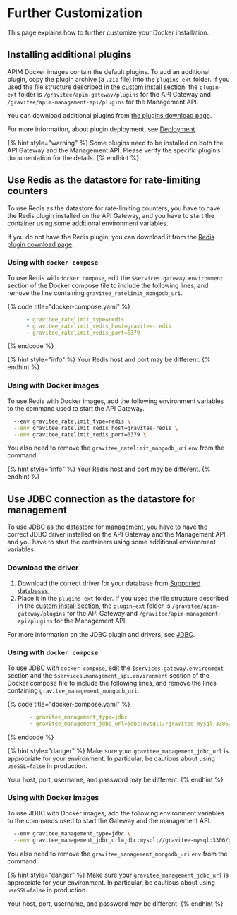 # Further Customization

This page explains how to further customize your Docker installation.

## Installing additional plugins

APIM Docker images contain the default plugins. To add an additional plugin, copy the plugin archive (a `.zip` file) into the `plugins-ext` folder. If you used the file structure described in [the custom install section](https://docs.gravitee.io/apim/3.x/apim\_installation\_guide\_docker\_compose.html#create\_the\_filesystem\_and\_download\_the\_docker\_compose\_file), the `plugin-ext` folder is `/gravitee/apim-gateway/plugins` for the API Gateway and `/gravitee/apim-management-api/plugins` for the Management API.

You can download additional plugins from [the plugins download page](https://download.gravitee.io/#graviteeio-apim/plugins/).

For more information, about plugin deployment, see [Deployment](../../../overview/introduction-to-gravitee-api-management-apim/plugins.md#deployment).

{% hint style="warning" %}
Some plugins need to be installed on both the API Gateway and the Management API. Please verify the specific plugin’s documentation for the details.
{% endhint %}

## Use Redis as the datastore for rate-limiting counters

To use Redis as the datastore for rate-limiting counters, you have to have the Redis plugin installed on the API Gateway, and you have to start the container using some additional environment variables.

If you do not have the Redis plugin, you can download it from the [Redis plugin download page](https://download.gravitee.io/#graviteeio-apim/plugins/repositories/gravitee-apim-repository-redis/).

### Using with `docker compose`

To use Redis with `docker compose`, edit the `$services.gateway.environment` section of the Docker compose file to include the following lines, and remove the line containing `gravitee_ratelimit_mongodb_uri`.

{% code title="docker-compose.yaml" %}
```yaml
      - gravitee_ratelimit_type=redis
      - gravitee_ratelimit_redis_host=gravitee-redis
      - gravitee_ratelimit_redis_port=6379
```
{% endcode %}

{% hint style="info" %}
Your Redis host and port may be different.
{% endhint %}

### Using with Docker images

To use Redis with Docker images, add the following environment variables to the command used to start the API Gateway.

```sh
  --env gravitee_ratelimit_type=redis \
  --env gravitee_ratelimit_redis_host=gravitee-redis \
  --env gravitee_ratelimit_redis_port=6379 \
```

You also need to remove the `gravitee_ratelimit_mongodb_uri` `env` from the command.

{% hint style="info" %}
Your Redis host and port may be different.
{% endhint %}

## Use JDBC connection as the datastore for management

To use JDBC as the datastore for management, you have to have the correct JDBC driver installed on the API Gateway and the Management API, and you have to start the containers using some additional environment variables.

### Download the driver

1. Download the correct driver for your database from [Supported databases.](../../configuration/configure-repositories.md#supported-databases)
2. Place it in the `plugins-ext` folder. If you used the file structure described in the [custom install section](custom-install-with-docker-compose.md), the `plugin-ext` folder is `/gravitee/apim-gateway/plugins` for the API Gateway and `/gravitee/apim-management-api/plugins` for the Management API.

For more information on the JDBC plugin and drivers, see [JDBC](../../configuration/configure-repositories.md#jdbc).

### Using with `docker compose`

To use JDBC with `docker compose`, edit the `$services.gateway.environment` section and the `$services.management_api.environment` section of the Docker compose file to include the following lines, and remove the lines containing `gravitee_management_mongodb_uri`.

{% code title="docker-compose.yaml" %}
```yaml
       - gravitee_management_type=jdbc
       - gravitee_management_jdbc_url=jdbc:mysql://gravitee-mysql:3306/gravitee?useSSL=false&user=mysql_users&password=mysql_password
```
{% endcode %}

{% hint style="danger" %}
Make sure your `gravitee_management_jdbc_url` is appropriate for your environment. In particular, be cautious about using `useSSL=false` in production.

Your host, port, username, and password may be different.
{% endhint %}

### Using with Docker images

To use JDBC with Docker images, add the following environment variables to the commands used to start the Gateway and the management API.

```sh
  --env gravitee_management_type=jdbc \
  --env gravitee_management_jdbc_url=jdbc:mysql://gravitee-mysql:3306/gravitee?useSSL=false&user=mysql_users&password=mysql_password \
```

You also need to remove the `gravitee_management_mongodb_uri` `env` from the command.

{% hint style="danger" %}
Make sure your `gravitee_management_jdbc_url` is appropriate for your environment. In particular, be cautious about using `useSSL=false` in production.

Your host, port, username, and password may be different.
{% endhint %}
